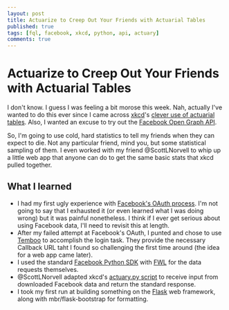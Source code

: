 ```yaml
---
layout: post
title: Actuarize to Creep Out Your Friends with Actuarial Tables
published: true
tags: [fql, facebook, xkcd, python, api, actuary]
comments: true
---
```


# Actuarize to Creep Out Your Friends with Actuarial Tables

I don't know. I guess I was feeling a bit morose this week. Nah, actually I've wanted to do this ever since I came across [xkcd](http://www.xkcd.com)'s [clever use of actuarial tables](http://blog.xkcd.com/2012/07/12/a-morbid-python-script/). Also, I wanted an excuse to try out the [Facebook Open Graph API](https://developers.facebook.com/docs/reference/apis/). 

So, I'm going to use cold, hard statistics to tell my friends when they can expect to die. Not any particular friend, mind you, but some statistical sampling of them. I even worked with my friend @ScottLNorvell to whip up a little web app that anyone can do to get the same basic stats that xkcd pulled together.

## What I learned
- I had my first ugly experience with [Facebook's OAuth process](https://developers.facebook.com/docs/howtos/login/login-for-desktop/). I'm not going to say that I exhausted it (or even learned what I was doing wrong) but it was painful nonetheless. I think if I ever get serious about using Facebook data, I'll need to revisit this at length.
- After my failed attempt at Facebook's OAuth, I punted and chose to use [Temboo](http://www.temboo.com) to accomplish the login task. They provide the necessary Callback URL taht I found so challenging the first time around (the idea for a web app came later).
- I used the standard [Facebook Python SDK](@pythonforfacebook/facebook-sdk) with [FWL](https://developers.facebook.com/docs/reference/fql/) for the data requests themselves.
- @ScottLNorvell adapted xkcd's [actuary.py script](http://blog.xkcd.com/2012/07/12/a-morbid-python-script/) to receive input from downloaded Facebook data and return the standard response.
- I took my first run at building something on the [Flask](http://flask.pocoo.org/) web framework, along with mbr/flask-bootstrap for formatting.